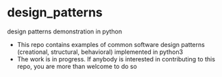 # design_patterns
design patterns demonstration in python

* This repo contains examples of common software design patterns (creational, structural, behavioral) implemented in python3
* The work is in progress. If anybody is interested in contributing to this repo, you are more than welcome to do so
